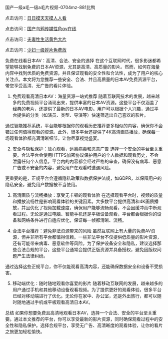 
国产一级a毛一级a毛片视频-0704mz-881比鸭


点击访问：<a href="https://gda-c7m.pages.dev/">日日摸天天摸人人看</a>

点击访问：<a href="https://bsdf-5f5.pages.dev/">国产乌鸦传媒性色αv在线</a>

点击访问：<a href="https://vassv.pages.dev/">夫妻性生活黄色大片</a>

点击访问：<a href="https://bered.pages.dev/">少妇一级婬片免费放</a>



免费在线看日本AV：高清、合法、安全的选择
在这个互联网时代，很多影迷都希望能够找到免费的日本AV资源，尤其是高清、高质量的影片。然而，如何在海量内容中找到优质的免费资源，并且保证观看的安全性和合法性，成为了用户的核心关注点。本文将为您推荐一些安全、合法、并且高质量的日本AV免费资源平台，带您享受高清、无广告的看片体验。

1. 免费观看高清日本AV：海量资源一站式推荐
随着互联网技术的发展，越来越多的免费视频平台涌现出来，提供丰富的日本AV资源。这些平台不仅涵盖了经典的老片，还提供了最新的日本AV电影。用户可以根据个人兴趣，通过平台提供的分类（如演员、类型、导演等）快速筛选出自己喜欢的影片。

通过智能推荐系统，平台能够根据你的观看历史推荐更多相似的内容，确保你不会错过任何值得观看的资源。此外，很多平台还提供了4K高清画质播放，确保每一场观看体验都充满清晰细节，让你尽享视觉盛宴。

2. 安全与隐私保护：放心观看，远离病毒和恶意广告
选择一个安全的平台至关重要。合法平台会使用HTTPS加密协议保护用户的个人数据和观看历史，不会泄露任何个人信息。平台内的内容都会经过严格的审查，确保没有病毒、恶意广告或不安全的内容，避免用户在观看时遭遇风险。

更重要的是，正规平台会遵循隐私政策和数据保护法规，如GDPR，以保障用户的隐私安全，避免用户数据被不当使用。

3. 高清画质与流畅播放：享受无卡顿的观看体验
在选择观看平台时，视频的质量和播放流畅性是影响观看体验的关键因素。大多数平台提供高清和4K画质播放，并且优化了视频加载速度，确保用户能够流畅观看，不会因缓冲而中断观看过程。无论是通过电脑、智能手机还是平板设备观看，平台都会根据你的设备和网络条件进行自适应优化，保证每一帧都清晰、流畅。

4. 合法平台推荐：避免非法资源带来的风险
虽然互联网上有大量的免费AV资源，但并非所有平台都值得信赖。一些非法平台不仅提供低质量的影片资源，还有可能带来病毒、恶意软件等风险。为了保护设备安全和隐私，建议选择那些合法合规的平台，这些平台通常会提供正版资源并具备授权，避免因版权问题产生法律纠纷。

通过选择这些正规平台，你不仅能观看高清内容，还能确保数据安全和设备不受损害。

5. 移动端优化：随时随地观看你喜爱的影片
随着移动互联网的发展，越来越多的用户通过手机和其他移动设备观看视频。为了提供更好的观看体验，很多平台已经对移动端进行了优化。无论你在家中、办公室，还是外出旅行，都可以随时随地通过手机或平板观看高清日本AV。

总结
如果你想要免费且高清地观看日本AV，选择一个合法、安全的平台至关重要。通过本文推荐的平台，你可以享受最新的影片资源，同时确保观看过程中的安全性和隐私保护。选择合规平台，享受无广告、高清晰度的观看体验，让你的看片之旅更加轻松愉快。










<span style="display:none;">[Canonical link]( https://github.com/duck20250704/duck14 ）</span>
